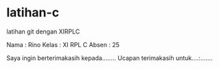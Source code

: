 # latihan-c
latihan git dengan XIRPLC

Nama : Rino
Kelas : XI RPL C
Absen : 25

Saya ingin berterimakasih kepada........
Ucapan terimakasih untuk....:.......